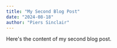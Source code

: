 ```yaml
---
title: "My Second Blog Post"
date: "2024-08-18"
author: "Piers Sinclair"
---
```


Here's the content of my second blog post.
